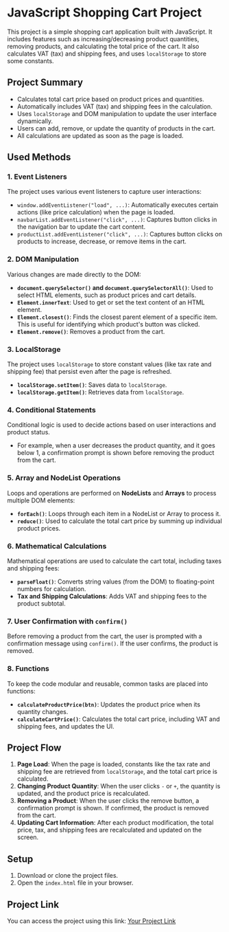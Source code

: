 # JavaScript Shopping Cart Project

This project is a simple shopping cart application built with JavaScript. It includes features such as increasing/decreasing product quantities, removing products, and calculating the total price of the cart. It also calculates VAT (tax) and shipping fees, and uses `localStorage` to store some constants.

## Project Summary

- Calculates total cart price based on product prices and quantities.
- Automatically includes VAT (tax) and shipping fees in the calculation.
- Uses `localStorage` and DOM manipulation to update the user interface dynamically.
- Users can add, remove, or update the quantity of products in the cart.
- All calculations are updated as soon as the page is loaded.

## Used Methods

### 1. **Event Listeners**
The project uses various event listeners to capture user interactions:

- `window.addEventListener("load", ...)`: Automatically executes certain actions (like price calculation) when the page is loaded.
- `navbarList.addEventListener("click", ...)`: Captures button clicks in the navigation bar to update the cart content.
- `productList.addEventListener("click", ...)`: Captures button clicks on products to increase, decrease, or remove items in the cart.

### 2. **DOM Manipulation**
Various changes are made directly to the DOM:

- **`document.querySelector()` and `document.querySelectorAll()`**: Used to select HTML elements, such as product prices and cart details.
- **`Element.innerText`**: Used to get or set the text content of an HTML element.
- **`Element.closest()`**: Finds the closest parent element of a specific item. This is useful for identifying which product's button was clicked.
- **`Element.remove()`**: Removes a product from the cart.

### 3. **LocalStorage**
The project uses `localStorage` to store constant values (like tax rate and shipping fee) that persist even after the page is refreshed.

- **`localStorage.setItem()`**: Saves data to `localStorage`.
- **`localStorage.getItem()`**: Retrieves data from `localStorage`.

### 4. **Conditional Statements**
Conditional logic is used to decide actions based on user interactions and product status.

- For example, when a user decreases the product quantity, and it goes below 1, a confirmation prompt is shown before removing the product from the cart.

### 5. **Array and NodeList Operations**
Loops and operations are performed on **NodeLists** and **Arrays** to process multiple DOM elements:

- **`forEach()`**: Loops through each item in a NodeList or Array to process it.
- **`reduce()`**: Used to calculate the total cart price by summing up individual product prices.

### 6. **Mathematical Calculations**
Mathematical operations are used to calculate the cart total, including taxes and shipping fees:

- **`parseFloat()`**: Converts string values (from the DOM) to floating-point numbers for calculation.
- **Tax and Shipping Calculations**: Adds VAT and shipping fees to the product subtotal.

### 7. **User Confirmation with `confirm()`**
Before removing a product from the cart, the user is prompted with a confirmation message using `confirm()`. If the user confirms, the product is removed.

### 8. **Functions**
To keep the code modular and reusable, common tasks are placed into functions:

- **`calculateProductPrice(btn)`**: Updates the product price when its quantity changes.
- **`calculateCartPrice()`**: Calculates the total cart price, including VAT and shipping fees, and updates the UI.

## Project Flow

1. **Page Load**: When the page is loaded, constants like the tax rate and shipping fee are retrieved from `localStorage`, and the total cart price is calculated.
2. **Changing Product Quantity**: When the user clicks `-` or `+`, the quantity is updated, and the product price is recalculated.
3. **Removing a Product**: When the user clicks the remove button, a confirmation prompt is shown. If confirmed, the product is removed from the cart.
4. **Updating Cart Information**: After each product modification, the total price, tax, and shipping fees are recalculated and updated on the screen.

## Setup

1. Download or clone the project files.
2. Open the `index.html` file in your browser.

## Project Link

You can access the project using this link: [Your Project Link](https://okan87.github.io/checkoutApp/)